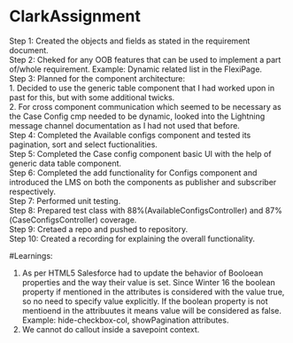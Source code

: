 # ClarkAssignment
Step 1: Created the objects and fields as stated in the requirement document.<br/>
Step 2: Cheked for any OOB features that can be used to implement a part of/whole requirement. Example: Dynamic related list in the FlexiPage.<br/>
Step 3: Planned for the component architecture:<br/>
        1. Decided to use the generic table component that I had worked upon in past for this, but with some additional twicks.<br/>
        2. For cross component communication which seemed to be necessary as the Case Config cmp needed to be dynamic, looked into the Lightning message channel documentation as I had not used that before.<br/>
Step 4: Completed the Available configs component and tested its pagination, sort and select fuctionalities.<br/>
Step 5: Completed the Case config component basic UI with the help of generic data table component.<br/>
Step 6: Completed the add functionality for Configs component and introduced the LMS on both the components as publisher and subscriber respectively.<br/>
Step 7: Performed unit testing.<br/>
Step 8: Prepared test class with 88%(AvailableConfigsController) and 87%(CaseConfigsController) coverage.<br/>
Step 9: Cretaed a repo and pushed to repository.<br/>
Step 10: Created a recording for explaining the overall functionality.<br/>
        
        
#Learnings:
1. As per HTML5 Salesforce had to update the behavior of Booloean properties and the way their value is set. Since Winter 16 the boolean property if mentioned in the attributes is considered with the value true, so no need to specify value explicitly. If the boolean property is not mentioend in the attribuutes it means value will be considered as false. Example: hide-checkbox-col, showPagination attributes.
2. We cannot do callout inside a savepoint context.
